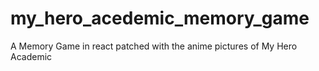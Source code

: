 # my_hero_acedemic_memory_game
A Memory Game in react patched with the anime pictures of My Hero Academic
